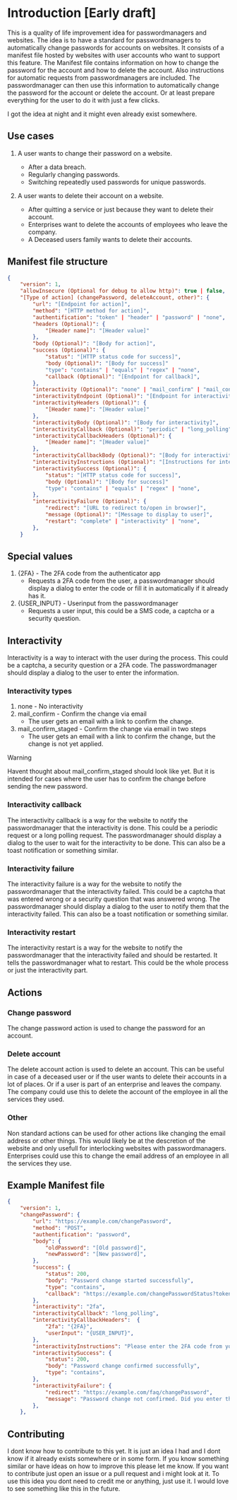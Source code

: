 # Introduction [Early draft]

This is a quality of life improvement idea for passwordmanagers and websites.
The idea is to have a standard for passwordmanagers to automatically change passwords for accounts on websites.
It consists of a manifest file hosted by websites with user accounts who want to support this feature.
The Manifest file contains information on how to change the password for the account and how to delete the account.
Also instructions for automatic requests from passwordmanagers are included.
The passwordmanager can then use this information to automatically change the password for the account or delete the account.
Or at least prepare everything for the user to do it with just a few clicks.

I got the idea at night and it might even already exist somewhere.

## Use cases

1. A user wants to change their password on a website.
   - After a data breach.
   - Regularly changing passwords.
   - Switching repeatedly used passwords for unique passwords.

2. A user wants to delete their account on a website.
    - After quitting a service or just because they want to delete their account.
    - Enterprises want to delete the accounts of employees who leave the company.
    - A Deceased users family wants to delete their accounts.

## Manifest file structure

```json
{
    "version": 1,
    "allowInsecure (Optional for debug to allow http)": true | false,
    "[Type of action] (changePassword, deleteAccount, other)": {
        "url": "[Endpoint for action]",
        "method": "[HTTP method for action]",
        "authentification": "token" | "header" | "password" | "none",
        "headers (Optional)": {
            "[Header name]": "[Header value]"
        },
        "body (Optional)": "[Body for action]",
        "success (Optional)": {
            "status": "[HTTP status code for success]",
            "body (Optional)": "[Body for success]"
            "type": "contains" | "equals" | "regex" | "none",
            "callback (Optional)": "[Endpoint for callback]",
        },
        "interactivity (Optional)": "none" | "mail_confirm" | "mail_confirm_staged" | "2fa" | "other",
        "interactivityEndpoint (Optional)": "[Endpoint for interactivity]",
        "interactivityHeaders (Optional)": {
            "[Header name]": "[Header value]"
        },
        "interactivityBody (Optional)": "[Body for interactivity]",
        "interactivityCallback (Optional)": "periodic" | "long_polling" | "none",
        "interactivityCallbackHeaders (Optional)": {
            "[Header name]": "[Header value]"
        },
        "interactivityCallbackBody (Optional)": "[Body for interactivity callback]",
        "interactivityInstructions (Optional)": "[Instructions for interactivity]",
        "interactivitySuccess (Optional)": {
            "status": "[HTTP status code for success]",
            "body (Optional)": "[Body for success]"
            "type": "contains" | "equals" | "regex" | "none",
        },
        "interactivityFailure (Optional)": {
            "redirect": "[URL to redirect to/open in browser]",
            "message (Optional)": "[Message to display to user]",
            "restart": "complete" | "interactivity" | "none",
        },
    }
```

## Special values

1. {2FA} - The 2FA code from the authenticator app
   - Requests a 2FA code from the user, a passwordmanager should display a dialog to enter the code or fill it in automatically if it already has it.
2. {USER_INPUT} - Userinput from the passwordmanager
   - Requests a user input, this could be a SMS code, a captcha or a security question.

## Interactivity

Interactivity is a way to interact with the user during the process.
This could be a captcha, a security question or a 2FA code.
The passwordmanager should display a dialog to the user to enter the information.

### Interactivity types

1. none - No interactivity
2. mail_confirm - Confirm the change via email
   - The user gets an email with a link to confirm the change.
3. mail_confirm_staged - Confirm the change via email in two steps
   - The user gets an email with a link to confirm the change, but the change is not yet applied.

> [!WARNING]
> Havent thought about mail_confirm_staged should look like yet. But it is intended for cases where the user has to confirm the change before sending the new password.

### Interactivity callback

The interactivity callback is a way for the website to notify the passwordmanager that the interactivity is done.
This could be a periodic request or a long polling request.
The passwordmanager should display a dialog to the user to wait for the interactivity to be done.
This can also be a toast notification or something similar.

### Interactivity failure

The interactivity failure is a way for the website to notify the passwordmanager that the interactivity failed.
This could be a captcha that was entered wrong or a security question that was answered wrong.
The passwordmanager should display a dialog to the user to notify them that the interactivity failed.
This can also be a toast notification or something similar.

### Interactivity restart

The interactivity restart is a way for the website to notify the passwordmanager that the interactivity failed and should be restarted.
It tells the passwordmanager what to restart.
This could be the whole process or just the interactivity part.

## Actions

### Change password

The change password action is used to change the password for an account.

### Delete account

The delete account action is used to delete an account.
This can be useful in case of a deceased user or if the user wants to delete their accounts in a lot of places.
Or if a user is part of an enterprise and leaves the company. The company could use this to delete the account of the employee in all the services they used.

### Other

Non standard actions can be used for other actions like changing the email address or other things.
This would likely be at the descretion of the website and only usefull for interlocking websites with passwordmanagers.
Enterprises could use this to change the email address of an employee in all the services they use.

## Example Manifest file

```json
{
    "version": 1,
    "changePassword": {
        "url": "https://example.com/changePassword",
        "method": "POST",
        "authentification": "password",
        "body": {
            "oldPassword": "[Old password]",
            "newPassword": "[New password]",
        },
        "success": {
            "status": 200,
            "body": "Password change started successfully",
            "type": "contains",
            "callback": "https://example.com/changePasswordStatus?token=1234567890"
        },
        "interactivity": "2fa",
        "interactivityCallback": "long_polling",
        "interactivityCallbackHeaders":  {
            "2fa": "{2FA}",
            "userInput": "{USER_INPUT}",
        },
        "interactivityInstructions": "Please enter the 2FA code from your authenticator app. Security question: What is your favorite color?",
        "interactivitySuccess": {
            "status": 200,
            "body": "Password change confirmed successfully",
            "type": "contains",
        },
        "interactivityFailure": {
            "redirect": "https://example.com/faq/changePassword",
            "message": "Password change not confirmed. Did you enter the correct 2FA code and answer the security question correctly?",
        },
    },
```

## Contributing

I dont know how to contribute to this yet.
It is just an idea I had and I dont know if it already exists somewhere or in some form.
If you know something similar or have ideas on how to improve this please let me know.
If you want to contribute just open an issue or a pull request and i might look at it.
To use this idea you dont need to credit me or anything, just use it. I would love to see something like this in the future.
